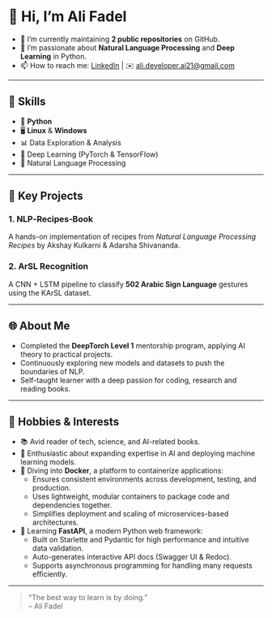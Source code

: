 
# 👋 Hi, I’m Ali Fadel

- 🔭 I’m currently maintaining **2 public repositories** on GitHub.
- 🌱 I’m passionate about **Natural Language Processing** and **Deep Learning** in Python.
- 📫 How to reach me: [LinkedIn](https://www.linkedin.com/in/ali-fadel-4407b0245/) | ✉️ ali.developer.ai21@gmail.com

---

## 🔧 Skills

- 🐍 **Python**
- 🖥️ **Linux** & **Windows**
- 📊 Data Exploration & Analysis
- 🧠 Deep Learning (PyTorch & TensorFlow)
- 🤖 Natural Language Processing

---

## 📂 Key Projects

### 1. **NLP‑Recipes‑Book**
A hands-on implementation of recipes from _Natural Language Processing Recipes_ by Akshay Kulkarni & Adarsha Shivananda.

### 2. **ArSL Recognition**
A CNN + LSTM pipeline to classify **502 Arabic Sign Language** gestures using the KArSL dataset.

---

## 🌐 About Me

- Completed the **DeepTorch Level 1** mentorship program, applying AI theory to practical projects.
- Continuously exploring new models and datasets to push the boundaries of NLP.
- Self-taught learner with a deep passion for coding, research and reading books.

---

## 🎯 Hobbies & Interests

- 📚 Avid reader of tech, science, and AI-related books.
- 🤖 Enthusiastic about expanding expertise in AI and deploying machine learning models.
- 🐳 Diving into **Docker**, a platform to containerize applications:
  - Ensures consistent environments across development, testing, and production.
  - Uses lightweight, modular containers to package code and dependencies together.
  - Simplifies deployment and scaling of microservices-based architectures.
- 🚀 Learning **FastAPI**, a modern Python web framework:
  - Built on Starlette and Pydantic for high performance and intuitive data validation.
  - Auto-generates interactive API docs (Swagger UI & Redoc).
  - Supports asynchronous programming for handling many requests efficiently.

---

> “The best way to learn is by doing.”   
> – Ali Fadel

